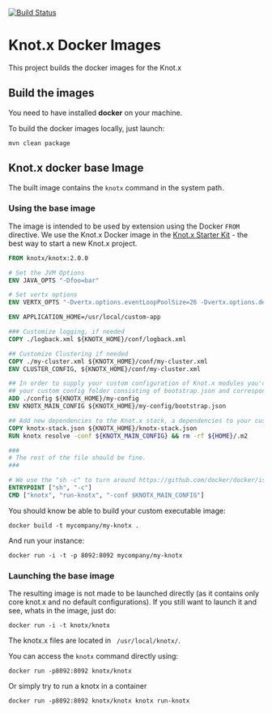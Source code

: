 [![Build Status](https://dev.azure.com/knotx/Knotx/_apis/build/status/Knotx.knotx-docker?branchName=master)](https://dev.azure.com/knotx/Knotx/_build/latest?definitionId=13&branchName=master)

# Knot.x Docker Images

This project builds the docker images for the Knot.x

## Build the images

You need to have installed **docker** on your machine.

To build the docker images locally, just launch:

`mvn clean package`

## Knot.x docker base Image

The built image contains the `knotx` command in the system path.

### Using the base image

The image is intended to be used by extension using the Docker `FROM` directive.
We use the Knot.x Docker image in the [Knot.x Starter Kit](https://github.com/Knotx/knotx-starter-kit) - the best way to start a new Knot.x project.


```Dockerfile
FROM knotx/knotx:2.0.0

# Set the JVM Options
ENV JAVA_OPTS "-Dfoo=bar"

# Set vertx options
ENV VERTX_OPTS "-Dvertx.options.eventLoopPoolSize=26 -Dvertx.options.deployment.worker=true"

ENV APPLICATION_HOME=/usr/local/custom-app

### Customize logging, if needed
COPY ./logback.xml ${KNOTX_HOME}/conf/logback.xml                 

## Customize Clustering if needed
COPY ./my-cluster.xml ${KNOTX_HOME}/conf/my-cluster.xml
ENV CLUSTER_CONFIG, ${KNOTX_HOME}/conf/my-cluster.xml

## In order to supply your custom configuration of Knot.x modules you'd need to supply
## your custom config folder consisting of bootstrap.json and corresponding .conf files
ADD ./config ${KNOTX_HOME}/my-config
ENV KNOTX_MAIN_CONFIG ${KNOTX_HOME}/my-config/bootstrap.json

## Add new dependencies to the Knot.x stack, a dependencies to your custom code
COPY knotx-stack.json ${KNOTX_HOME}/knotx-stack.json
RUN knotx resolve -conf ${KNOTX_MAIN_CONFIG} && rm -rf ${HOME}/.m2

###
# The rest of the file should be fine.
###

# We use the "sh -c" to turn around https://github.com/docker/docker/issues/5509 - variable not expanded
ENTRYPOINT ["sh", "-c"]
CMD ["knotx", "run-knotx", "-conf $KNOTX_MAIN_CONFIG"]
```

You should know be able to build your custom executable image:

`docker build -t mycompany/my-knotx .`

And run your instance:

```
docker run -i -t -p 8092:8092 mycompany/my-knotx
```

### Launching the base image

The resulting image is not made to be launched directly (as it contains only core knot.x and no default configurations). If you
still want to launch it and see, whats in the image, just do:

`docker run -i -t knotx/knotx`

The knotx.x files are located in ` /usr/local/knotx/`.

You can access the `knotx` command directly using:

`docker run -p8092:8092 knotx/knotx`

Or simply try to run a knotx in a container

`docker run -p8092:8092 knotx/knotx knotx run-knotx`
